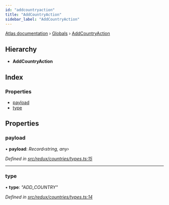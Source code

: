 ```yaml
---
id: "addcountryaction"
title: "AddCountryAction"
sidebar_label: "AddCountryAction"
---
```


[Atlas documentation](../index.md) › [Globals](../globals.md) › [AddCountryAction](addcountryaction.md)

## Hierarchy

* **AddCountryAction**

## Index

### Properties

* [payload](addcountryaction.md#payload)
* [type](addcountryaction.md#type)

## Properties

###  payload

• **payload**: *Record‹string, any›*

*Defined in [src/redux/countries/types.ts:15](https://github.com/chronark/atlas/blob/0dc33cd/src/redux/countries/types.ts#L15)*

___

###  type

• **type**: *"ADD_COUNTRY"*

*Defined in [src/redux/countries/types.ts:14](https://github.com/chronark/atlas/blob/0dc33cd/src/redux/countries/types.ts#L14)*
